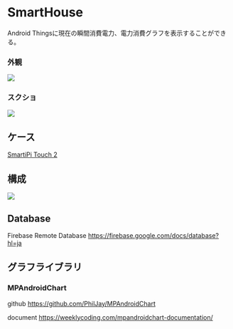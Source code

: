 # SmartHouse

Android Thingsに現在の瞬間消費電力、電力消費グラフを表示することができる。

### 外観
![](https://user-images.githubusercontent.com/8417910/86210949-76345200-bbb0-11ea-89cb-ec102d58c24b.jpg)

### スクショ
![](https://user-images.githubusercontent.com/8417910/86208967-84806f00-bbac-11ea-802f-25e9abca7d08.png)

## ケース

[SmartiPi Touch 2](https://smarticase.com/collections/all/products/smartipi-touch-2)

## 構成
![](https://user-images.githubusercontent.com/8417910/86210637-e7bfd080-bbaf-11ea-8d96-9f0a2bce9824.png)

## Database
Firebase Remote Database
https://firebase.google.com/docs/database?hl=ja

## グラフライブラリ
### MPAndroidChart

github
https://github.com/PhilJay/MPAndroidChart

document
https://weeklycoding.com/mpandroidchart-documentation/
